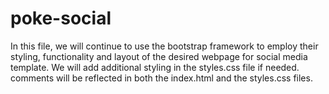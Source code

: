 # poke-social

In this file, we will continue to use the bootstrap framework to employ
their styling, functionality and layout of the desired webpage for social media
template. We will add additional styling in the styles.css file if needed.
comments will be reflected in both the index.html and the styles.css files.
